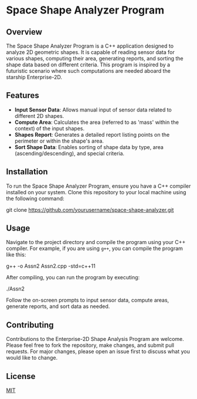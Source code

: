 # Space Shape Analyzer Program

## Overview

The Space Shape Analyzer Program is a C++ application designed to analyze 2D geometric shapes. It is capable of reading sensor data for various shapes, computing their area, generating reports, and sorting the shape data based on different criteria. This program is inspired by a futuristic scenario where such computations are needed aboard the starship Enterprise-2D.

## Features

- **Input Sensor Data**: Allows manual input of sensor data related to different 2D shapes.
- **Compute Area**: Calculates the area (referred to as 'mass' within the context) of the input shapes.
- **Shapes Report**: Generates a detailed report listing points on the perimeter or within the shape's area.
- **Sort Shape Data**: Enables sorting of shape data by type, area (ascending/descending), and special criteria.

## Installation

To run the Space Shape Analyzer Program, ensure you have a C++ compiler installed on your system. Clone this repository to your local machine using the following command:

git clone https://github.com/yourusername/space-shape-analyzer.git

## Usage

Navigate to the project directory and compile the program using your C++ compiler. For example, if you are using `g++`, you can compile the program like this:

g++ -o Assn2 Assn2.cpp -std=c++11

After compiling, you can run the program by executing:

./Assn2

Follow the on-screen prompts to input sensor data, compute areas, generate reports, and sort data as needed.

## Contributing

Contributions to the Enterprise-2D Shape Analysis Program are welcome. Please feel free to fork the repository, make changes, and submit pull requests. For major changes, please open an issue first to discuss what you would like to change.

## License

[MIT](https://choosealicense.com/licenses/mit/)
